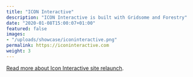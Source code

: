 ```yaml
---
title: "ICON Interactive"
description: "ICON Interactive is built with Gridsome and Forestry"
date: "2020-01-08T15:00:07+01:00"
featured: false
images:
- "/uploads/showcase/iconinteractive.png"
permalink: https://iconinteractive.com
weight: 3
---
```


[Read more about Icon Interactive site relaunch](https://iconinteractive.com/news/icon-interactive-site-relaunch).
